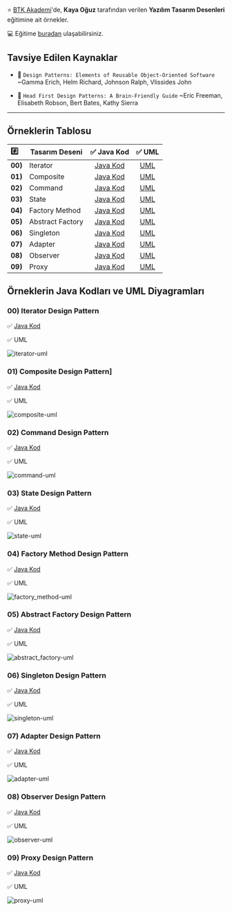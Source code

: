 :star: [BTK Akademi](https://btkakademi.gov.tr)'de, **Kaya Oğuz** tarafından verilen **Yazılım Tasarım Desenleri** eğitimine ait örnekler.

:computer: Eğitime [buradan](https://btkakademi.gov.tr/portal/course/yazilim-tasarim-desenleri-12150) ulaşabilirsiniz.

## Tavsiye Edilen Kaynaklar
- :closed_book: `Design Patterns: Elements of Reusable Object-Oriented Software`
~Gamma Erich, Helm Richard, Johnson Ralph, Vlissides John

- :blue_book: `Head First Design Patterns: A Brain-Friendly Guide`
~Eric Freeman, Elisabeth Robson, Bert Bates, Kathy Sierra

___

## Örneklerin Tablosu

|  :hash: |   Tasarım Deseni | :white_check_mark: Java Kod              | :white_check_mark: UML                     |
| :------ | ---------------- | :--------------------------------------: | :----------------------------------------: |
| **00)** | Iterator         | [Java Kod](patterns-00-iterator)         | [UML](#00-iterator-design-pattern)         |
| **01)** | Composite        | [Java Kod](patterns-01-composite)        | [UML](#01-composite-design-pattern)        |
| **02)** | Command          | [Java Kod](patterns-02-command)          | [UML](#02-command-design-pattern)          |
| **03)** | State            | [Java Kod](patterns-03-state)            | [UML](#03-state-design-pattern)            |
| **04)** | Factory Method   | [Java Kod](patterns-04-factory_method)   | [UML](#04-factory-method-design-pattern)   |
| **05)** | Abstract Factory | [Java Kod](patterns-05-abstract_factory) | [UML](#05-abstract-factory-design-pattern) |
| **06)** | Singleton        | [Java Kod](patterns-06-singleton)        | [UML](#06-singleton-design-pattern)        |
| **07)** | Adapter          | [Java Kod](patterns-07-adapter)          | [UML](#07-adapter-design-pattern)          |
| **08)** | Observer         | [Java Kod](patterns-08-observer)         | [UML](#08-observer-design-pattern)         |
| **09)** | Proxy            | [Java Kod](patterns-09-proxy)            | [UML](#09-proxy-design-pattern)            |


## Örneklerin Java Kodları ve UML Diyagramları

### 00) Iterator Design Pattern

:white_check_mark: [Java Kod](patterns-00-iterator)

:white_check_mark: UML

![iterator-uml](images/uml/iterator-uml.png)


### 01) Composite Design Pattern]

:white_check_mark: [Java Kod](patterns-01-composite)

:white_check_mark: UML

![composite-uml](images/uml/composite-uml.png)


### 02) Command Design Pattern

:white_check_mark: [Java Kod](patterns-02-command)

:white_check_mark: UML

![command-uml](images/uml/command-uml.png)


### 03) State Design Pattern

:white_check_mark: [Java Kod](patterns-03-state)

:white_check_mark: UML

![state-uml](images/uml/state-uml.png)


### 04) Factory Method Design Pattern

:white_check_mark: [Java Kod](patterns-04-factory_method)

:white_check_mark: UML

![factory_method-uml](images/uml/factory_method-uml.png)


### 05) Abstract Factory Design Pattern

:white_check_mark: [Java Kod](patterns-05-abstract_factory)

:white_check_mark: UML

![abstract_factory-uml](images/uml/abstract_factory-uml.png)


### 06) Singleton Design Pattern

:white_check_mark: [Java Kod](patterns-06-singleton)

:white_check_mark: UML

![singleton-uml](images/uml/singleton-uml.png)


### 07) Adapter Design Pattern

:white_check_mark: [Java Kod](patterns-07-adapter)

:white_check_mark: UML

![adapter-uml](images/uml/adapter-uml.png)


### 08) Observer Design Pattern

:white_check_mark: [Java Kod](patterns-08-observer)

:white_check_mark: UML

![observer-uml](images/uml/observer-uml.png)


### 09) Proxy Design Pattern

:white_check_mark: [Java Kod](patterns-09-proxy)

:white_check_mark: UML

![proxy-uml](images/uml/proxy-uml.png)

